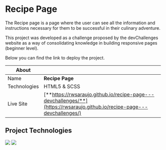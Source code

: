# Recipe Page

The Recipe page is a page where the user can see all the information and instructions necessary for them to be successful in their culinary adventure.

This project was developed as a challenge proposed by the devChallenges website as a way of consolidating knowledge in building responsive pages (beginner level).

Below you can find the link to deploy the project.

| About        |                                                                                                                          |
| ------------ | ------------------------------------------------------------------------------------------------------------------------ |
| Name         | **Recipe Page**                                                                                                          |
| Technologies | HTML5 & SCSS                                                                                                             |
| Live Site    | [**https://rwsaraujo.github.io/recipe-page---devchallenges/**](https://rwsaraujo.github.io/recipe-page---devchallenges/) |

## Project Technologies

<div>
  <img src="https://img.shields.io/badge/HTML5-dd4b25?style=for-the-badge&logo=html5&logoColor=fff">
  <img src="https://img.shields.io/badge/scss-c66394?style=for-the-badge&logo=sass&logoColor=fff">
</div>
